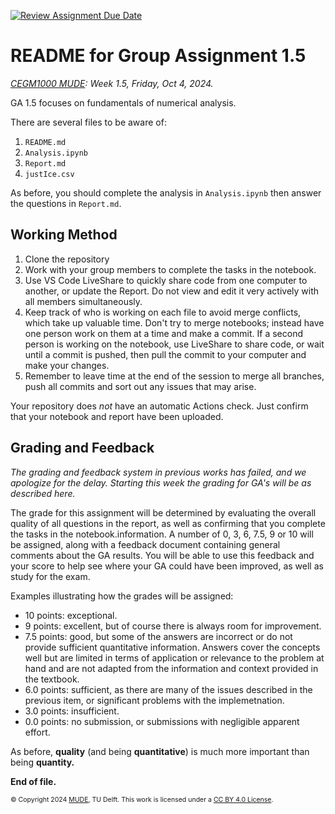 [![Review Assignment Due Date](https://classroom.github.com/assets/deadline-readme-button-22041afd0340ce965d47ae6ef1cefeee28c7c493a6346c4f15d667ab976d596c.svg)](https://classroom.github.com/a/6VU2xhZR)
# README for Group Assignment 1.5

*[CEGM1000 MUDE](http://mude.citg.tudelft.nl/): Week 1.5, Friday, Oct 4, 2024.*

GA 1.5 focuses on fundamentals of numerical analysis.

There are several files to be aware of:

1. `README.md`
2. `Analysis.ipynb`
3. `Report.md`
4. `justIce.csv`

As before, you should complete the analysis in `Analysis.ipynb` then answer the questions in `Report.md`.

##  Working Method

1. Clone the repository
2. Work with your group members to complete the tasks in the notebook.
3. Use VS Code LiveShare to quickly share code from one computer to another, or update the Report. Do not view and edit it very actively with all members simultaneously.
4. Keep track of who is working on each file to avoid merge conflicts, which take up valuable time. Don't try to merge notebooks; instead have one person work on them at a time and make a commit. If a second person is working on the notebook, use LiveShare to share code, or wait until a commit is pushed, then pull the commit to your computer and make your changes.
5. Remember to leave time at the end of the session to merge all branches, push all commits and sort out any issues that may arise.

Your repository does _not_ have an automatic Actions check. Just confirm that your notebook and report have been uploaded.

## Grading and Feedback

_The grading and feedback system in previous works has failed, and we apologize for the delay. Starting this week the grading for GA's will be as described here._

The grade for this assignment will be determined by evaluating the overall quality of all questions in the report, as well as confirming that you complete the tasks in the notebook.information. A number of 0, 3, 6, 7.5, 9 or 10 will be assigned, along with a feedback document containing general comments about the GA results. You will be able to use this feedback and your score to help see where your GA could have been improved, as well as study for the exam.

Examples illustrating how the grades will be assigned:

- 10 points: exceptional.
- 9 points: excellent, but of course there is always room for improvement.
- 7.5 points: good, but some of the answers are incorrect or do not provide sufficient quantitative information. Answers cover the concepts well but are limited in terms of application or relevance to the problem at hand and are not adapted from the information and context provided in the textbook. 
- 6.0 points: sufficient, as there are many of the issues described in the previous item, or significant problems with the implemetnation.
- 3.0 points: insufficient.
- 0.0 points: no submission, or submissions with negligible apparent effort.

As before, **quality** (and being **quantitative**) is much more important than being **quantity.**

**End of file.**

<span style="font-size: 75%">
&copy; Copyright 2024 <a rel="MUDE" href="http://mude.citg.tudelft.nl/">MUDE</a>, TU Delft. This work is licensed under a <a rel="license" href="http://creativecommons.org/licenses/by/4.0/">CC BY 4.0 License</a>.